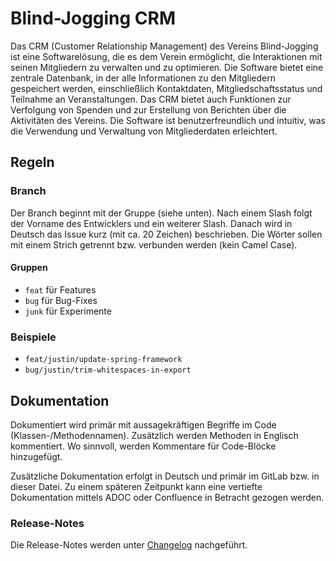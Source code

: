 # Blind-Jogging CRM
Das CRM (Customer Relationship Management) des Vereins Blind-Jogging ist eine Softwarelösung, die es dem Verein ermöglicht, die Interaktionen mit seinen Mitgliedern zu verwalten und zu optimieren. Die Software bietet eine zentrale Datenbank, in der alle Informationen zu den Mitgliedern gespeichert werden, einschließlich Kontaktdaten, Mitgliedschaftsstatus und Teilnahme an Veranstaltungen. Das CRM bietet auch Funktionen zur Verfolgung von Spenden und zur Erstellung von Berichten über die Aktivitäten des Vereins. Die Software ist benutzerfreundlich und intuitiv, was die Verwendung und Verwaltung von Mitgliederdaten erleichtert.
 
## Regeln
 
### Branch
Der Branch beginnt mit der Gruppe (siehe unten). Nach einem Slash folgt der Vorname des Entwicklers und ein weiterer Slash. Danach wird in Deutsch das Issue kurz (mit ca. 20 Zeichen) beschrieben. Die Wörter sollen mit einem Strich getrennt bzw. verbunden werden (kein Camel Case).
 
#### Gruppen
- `feat` für Features
- `bug` für Bug-Fixes
- `junk` für Experimente
 
### Beispiele
- `feat/justin/update-spring-framework`
- `bug/justin/trim-whitespaces-in-export`
 
## Dokumentation
 
Dokumentiert wird primär mit aussagekräftigen Begriffe im Code (Klassen-/Methodennamen). Zusätzlich werden Methoden in
Englisch kommentiert. Wo sinnvoll, werden Kommentare für Code-Blöcke hinzugefügt.
 
Zusätzliche Dokumentation erfolgt in Deutsch und primär im GitLab bzw. in dieser Datei. Zu einem späteren Zeitpunkt kann
eine vertiefte Dokumentation mittels ADOC oder Confluence in Betracht gezogen werden.
 
### Release-Notes
 
Die Release-Notes werden unter [Changelog](/changelog.md) nachgeführt.
